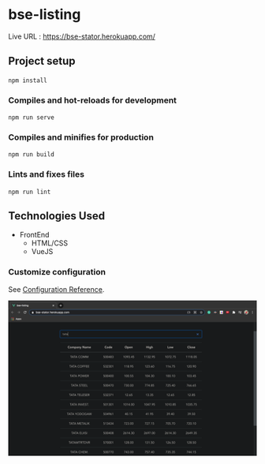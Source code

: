 # bse-listing
Live URL : https://bse-stator.herokuapp.com/
## Project setup
```
npm install
```

### Compiles and hot-reloads for development
```
npm run serve
```

### Compiles and minifies for production
```
npm run build
```

### Lints and fixes files
```
npm run lint
```

## Technologies Used
* FrontEnd
  * HTML/CSS
  * VueJS

### Customize configuration
See [Configuration Reference](https://cli.vuejs.org/config/).


<p align="center">
  <img src="https://github.com/9643kavinder/DeepDiagnose/blob/master/readme_ss/Screen Shot 2021-03-31 at 5.16.34 PM.png" />
 </p>
